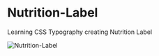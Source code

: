 # Nutrition-Label
Learning CSS Typography creating Nutrition Label

![Nutrition-Label](https://user-images.githubusercontent.com/77103357/201436132-f08a3621-e24a-4b58-bc71-d2267af0c796.png)
